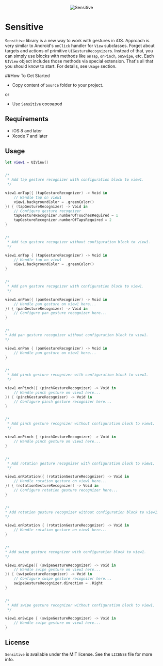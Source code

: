 <p align="center" >
<img src="https://github.com/igormatyushkin014/Sensitive/blob/master/Logo/logo-1024-300.png" alt="Sensitive" title="Sensitive">
</p>

# Sensitive

`Sensitive` library is a new way to work with gestures in iOS. Approach is very similar to Android's `onClick` handler for `View` subclasses. Forget about targets and actions of primitive `UIGestureRecognizer`s. Instead of that, you can simply use blocks with methods like `onTap`, `onPinch`, `onSwipe`, etc. Each `UIView` object includes those methods via special extension. That's all that you should know to start. For details, see `Usage` section.

##How To Get Started

- Copy content of `Source` folder to your project.

or

- Use `Sensitive` cocoapod

## Requirements

* iOS 8 and later
* Xcode 7 and later

## Usage

```swift
let view1 = UIView()


/*
 * Add tap gesture recognizer with configuration block to view1.
 */

view1.onTap({ (tapGestureRecognizer) -> Void in
    // Handle tap on view1
    view1.backgroundColor = .greenColor()
}) { (tapGestureRecognizer) -> Void in
    // Configure gesture recognizer
    tapGestureRecognizer.numberOfTouchesRequired = 1
    tapGestureRecognizer.numberOfTapsRequired = 2
}


/*
 * Add tap gesture recognizer without configuration block to view1.
 */

view1.onTap { (tapGestureRecognizer) -> Void in
    // Handle tap on view1
    view1.backgroundColor = .greenColor()
}


/*
 * Add pan gesture recognizer with configuration block to view1.
 */

view1.onPan({ (panGestureRecognizer) -> Void in
    // Handle pan gesture on view1 here...
}) { (panGestureRecognizer) -> Void in
    // Configure pan gesture recognizer here...
}


/*
* Add pan gesture recognizer without configuration block to view1.
*/

view1.onPan { (panGestureRecognizer) -> Void in
    // Handle pan gesture on view1 here...
}


/*
 * Add pinch gesture recognizer with configuration block to view1.
 */

view1.onPinch({ (pinchGestureRecognizer) -> Void in
    // Handle pinch gesture on view1 here...
}) { (pinchGestureRecognizer) -> Void in
    // Configure pinch gesture recognizer here...
}


/*
 * Add pinch gesture recognizer without configuration block to view1.
 */

view1.onPinch { (pinchGestureRecognizer) -> Void in
    // Handle pinch gesture on view1 here...
}


/*
 * Add rotation gesture recognizer with configuration block to view1.
 */

view1.onRotation({ (rotationGestureRecognizer) -> Void in
    // Handle rotation gesture on view1 here...
}) { (rotationGestureRecognizer) -> Void in
    // Configure rotation gesture recognizer here...
}


/*
* Add rotation gesture recognizer without configuration block to view1.
*/

view1.onRotation { (rotationGestureRecognizer) -> Void in
    // Handle rotation gesture on view1 here...
}


/*
* Add swipe gesture recognizer with configuration block to view1.
*/

view1.onSwipe({ (swipeGestureRecognizer) -> Void in
    // Handle swipe gesture on view1 here...
}) { (swipeGestureRecognizer) -> Void in
    // Configure swipe gesture recognizer here...
    swipeGestureRecognizer.direction = .Right
}


/*
 * Add swipe gesture recognizer without configuration block to view1.
 */

view1.onSwipe { (swipeGestureRecognizer) -> Void in
    // Handle swipe gesture on view1 here...
}
```

## License

`Sensitive` is available under the MIT license. See the `LICENSE` file for more info.
